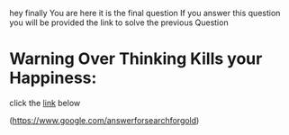 hey finally You are here it is the final question If you answer this question you will be provided the link to solve the previous Question

<h1>Warning Over Thinking Kills your Happiness:</h1>

click the [link](https://pages.github.com/)    below

(https://www.google.com/answerforsearchforgold)
